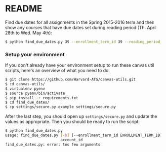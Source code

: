 # README

Find due dates for all assignments in the Spring 2015-2016 term and then show any courses that have due dates set during reading period (Th. April 28th to Wed. May 4th):

```sh
$ python find_due_dates.py 39 --enrollment_term_id 39 --reading_period_start 2016-04-28 --reading_period_end 2016-05-04
```

### Setup your environment

If you don't already have your environment setup to run these canvas util scripts, here's an overview of what you need to do:

```sh
$ git clone https://github.com/Harvard-ATG/canvas-utils.git
$ cd canvas-utils/
$ virtualenv pyenv
$ source pyenv/bin/activate
$ pip install -r requirements.txt
$ cd find_due_dates/
$ cp settings/secure.py.example settings/secure.py
```

After the last step, you should open up `settings/secure.py` and update the values as appropriate. Then you should be ready to run the script:

```sh
$ python find_due_dates.py
usage: find_due_dates.py [-h] [--enrollment_term_id ENROLLMENT_TERM_ID]
                         account_id
find_due_dates.py: error: too few arguments
```
